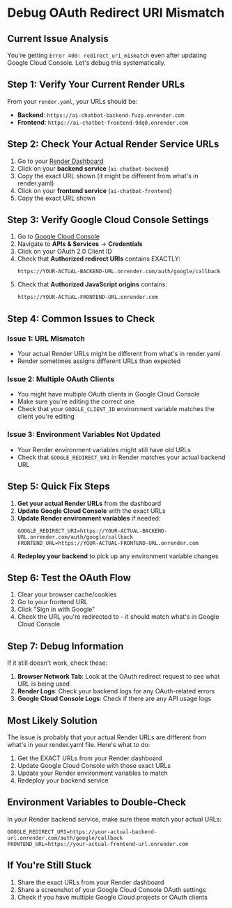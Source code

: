# Debug OAuth Redirect URI Mismatch

## Current Issue Analysis

You're getting `Error 400: redirect_uri_mismatch` even after updating Google Cloud Console. Let's debug this systematically.

## Step 1: Verify Your Current Render URLs

From your `render.yaml`, your URLs should be:
- **Backend**: `https://ai-chatbot-backend-fuzp.onrender.com`
- **Frontend**: `https://ai-chatbot-frontend-9dq0.onrender.com`

## Step 2: Check Your Actual Render Service URLs

1. Go to your [Render Dashboard](https://dashboard.render.com)
2. Click on your **backend service** (`ai-chatbot-backend`)
3. Copy the exact URL shown (it might be different from what's in render.yaml)
4. Click on your **frontend service** (`ai-chatbot-frontend`)
5. Copy the exact URL shown

## Step 3: Verify Google Cloud Console Settings

1. Go to [Google Cloud Console](https://console.cloud.google.com/)
2. Navigate to **APIs & Services** → **Credentials**
3. Click on your OAuth 2.0 Client ID
4. Check that **Authorized redirect URIs** contains EXACTLY:
   ```
   https://YOUR-ACTUAL-BACKEND-URL.onrender.com/auth/google/callback
   ```
5. Check that **Authorized JavaScript origins** contains:
   ```
   https://YOUR-ACTUAL-FRONTEND-URL.onrender.com
   ```

## Step 4: Common Issues to Check

### Issue 1: URL Mismatch
- Your actual Render URLs might be different from what's in render.yaml
- Render sometimes assigns different URLs than expected

### Issue 2: Multiple OAuth Clients
- You might have multiple OAuth clients in Google Cloud Console
- Make sure you're editing the correct one
- Check that your `GOOGLE_CLIENT_ID` environment variable matches the client you're editing

### Issue 3: Environment Variables Not Updated
- Your Render environment variables might still have old URLs
- Check that `GOOGLE_REDIRECT_URI` in Render matches your actual backend URL

## Step 5: Quick Fix Steps

1. **Get your actual Render URLs** from the dashboard
2. **Update Google Cloud Console** with the exact URLs
3. **Update Render environment variables** if needed:
   ```
   GOOGLE_REDIRECT_URI=https://YOUR-ACTUAL-BACKEND-URL.onrender.com/auth/google/callback
   FRONTEND_URL=https://YOUR-ACTUAL-FRONTEND-URL.onrender.com
   ```
4. **Redeploy your backend** to pick up any environment variable changes

## Step 6: Test the OAuth Flow

1. Clear your browser cache/cookies
2. Go to your frontend URL
3. Click "Sign in with Google"
4. Check the URL you're redirected to - it should match what's in Google Cloud Console

## Step 7: Debug Information

If it still doesn't work, check these:

1. **Browser Network Tab**: Look at the OAuth redirect request to see what URL is being used
2. **Render Logs**: Check your backend logs for any OAuth-related errors
3. **Google Cloud Console Logs**: Check if there are any API usage logs

## Most Likely Solution

The issue is probably that your actual Render URLs are different from what's in your render.yaml file. Here's what to do:

1. Get the EXACT URLs from your Render dashboard
2. Update Google Cloud Console with those exact URLs
3. Update your Render environment variables to match
4. Redeploy your backend service

## Environment Variables to Double-Check

In your Render backend service, make sure these match your actual URLs:
```
GOOGLE_REDIRECT_URI=https://your-actual-backend-url.onrender.com/auth/google/callback
FRONTEND_URL=https://your-actual-frontend-url.onrender.com
```

## If You're Still Stuck

1. Share the exact URLs from your Render dashboard
2. Share a screenshot of your Google Cloud Console OAuth settings
3. Check if you have multiple Google Cloud projects or OAuth clients
